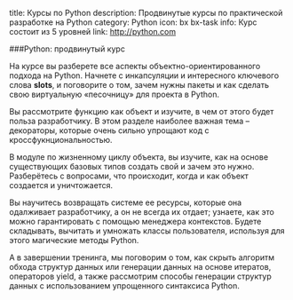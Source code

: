 title: Курсы по Python
description: Продвинутые курсы по практической разработке на Python
category: Python
icon: bx bx-task
info: Курс состоит из 5 уровней
link: http://python.com

###Python: продвинутый курс

На курсе вы разберете все аспекты объектно-ориентированного подхода на Python. Начнете с инкапсуляции и интересного ключевого слова __slots__, и поговорите о том, зачем нужны пакеты и как сделать свою виртуальную «песочницу» для проекта в Python.

Вы рассмотрите функцию как объект и изучите, в чем от этого будет польза разработчику. В этом разделе наиболее важная тема – декораторы, которые очень сильно упрощают код с кроссфукнциональностью.

В модуле по жизненному циклу объекта, вы изучите, как на основе существующих базовых типов создать свой и зачем это нужно. Разберётесь с вопросами, что происходит, когда и как объект создается и уничтожается.

Вы научитесь возвращать системе ее ресурсы, которые она одалживает разработчику, а он не всегда их отдает; узнаете, как это можно гарантировать с помощью менеджера контекстов. Будете складывать, вычитать и умножать классы пользователя, используя для этого магические методы Python.

А в завершении тренинга, мы поговорим о том, как скрыть алгоритм обхода структур данных или генерации данных на основе итератов, операторов yield, а также рассмотрим способы генерации структур данных с использованием упрощенного синтаксиса Python.